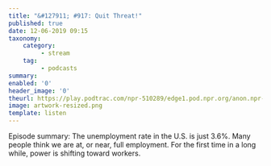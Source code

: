 ```yaml
---
title: "&#127911; #917: Quit Threat!"
published: true
date: 12-06-2019 09:15
taxonomy:
    category:
         - stream
    tag:
         - podcasts
summary:
enabled: '0'
header_image: '0'
theurl: https://play.podtrac.com/npr-510289/edge1.pod.npr.org/anon.npr-podcasts/podcast/npr/pmoney/2019/05/20190531_pmoney_pmpod917-4024cc97-f0d6-4401-bf4e-52711152bd4e.mp3?awCollectionId=510289&awEpisodeId=728723289&orgId=1&d=1321&p=510289&story=728723289&t=podcast&e=728723289&size=21094151&ft=pod&f=510289
image: artwork-resized.png
template: listen
---
```

 
Episode summary: The unemployment rate in the U.S. is just 3.6%. Many people think we are at, or near, full employment. For the first time in a long while, power is shifting toward workers.
